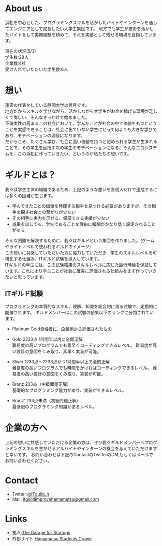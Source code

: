 # About us
浜松を中心とした、プログラミングスキルを活かしたバイトやインターンを通してエンジニアとして成長したい大学生集団です。
地方でも学生が技術を活かしたバイトをして実務経験を積めて、それを実績として残せる環境を目指しています。<br>


現在の状況(5/3)<br>
学生数:28人<br>
企業数:4社<br>
受け入れていただいた学生数:6人<br>

# 想い
運営の代表をしている静岡大学の若月です。<br>
地方だからスキルを学びながら、活かしながら大学生がお金を稼げる環境が乏しくて悔しい、そんなきっかけで始めました。  
不確実性の高まるこの社会において、学んだことが社会の中で価値をもつということを実感できることは、社会に出ていない学生にとって何よりも大きな学びであり、モチベーションの源泉になります。<br>
だからこそ、たくさん学び、社会に高い価値を持つと認められる学生が生まれることで、その学生を目指す次の学生のモチベーションになる、そんなエコシステムを、この浜松に作っていきたい、というのが私たちの想いです。


# ギルドとは？
我々は学生主体の組織であるため、上記のような想いを各個人だけで達成するには多くの困難が生じます。<br>
- 学んできたことの価値を発揮する相手を見つける必要がありますが、その相手を探す社会との繋がりが少ない<br>
- その相手に実力を示せる、保証できる実績が少ない<br>
- 成果を出しても、学生であることを理由に報酬がかなり低く設定されることがある<br>

そんな困難を解決するために、我々はギルドという集団を作りました。(ゲームやライトノベルで使われるギルドのイメージ)<br>
この想いに共感していただいた方に協力していただき、学生のスキルレベルを可視化する仕組み、ITギルド試験を導入しています。<br>
ITギルドの学生には、この試験結果のスキルレベルに応じた最低時給を保証しています。これにより学ぶことが社会に確実に評価される仕組みをまず作っていきたいと思っています。<br>

## ITギルド試験
プログラミングの本質的なスキル、理解、知識を総合的に測る試験で、定期的に開催されます。
ギルドメンバーはこの試験の結果以下のランクに分類されています。
- Platinum Gold資格者に、企業側から評価されたもの
 
- Gold 2233点 1時間半以内に全問正解<br>
難易度の高いプログラムでも素早くコーディングできるレベル。
難易度が高い設計の意図をくみ取り、素早く実装が可能。
 
- Sliver 1233点～2233点かつ1時間半以上で全問正解<br>
難易度の高いプログラムでも時間をかければコーディングできるレベル。
難易度の高い設計の意図をくみ取り、実装が可能。
　
- Bronz 233点（中級問題正解）<br>
基礎的なプログラミング能力があり、実装ができるレベル。
 
- Bronz‘ 233点未満（初級問題正解）<br>
最低限のプログラミング知識があるレベル。


# 企業の方へ
上記の想いに共感していただける企業の方は、ぜひ我々ギルドメンバーへプログラミングスキルを生かせるアルバイトやインターンの機会を与えていただけますと幸いです。
お問い合わせは下記のContactのTwitterのDM,もしくはメールでお問い合わせください。

# Contact
- Twitter:[@ITguild_h](https://twitter.com/ITguild_h?lang=ja)
- Mail: itguildimprovehamamatsu@gmail.com

# Links
- 拠点:[The Garage for Startups](https://the-garage-for-startups.jp/)<br>
- 外部サイト:[Hamamatsu Students Crowd](https://hs-crowd.com/archives/118)


<!-- theme cayman slate merlot timemachine -->
